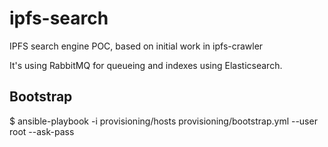 # ipfs-search
IPFS search engine POC, based on initial work in ipfs-crawler

It's using RabbitMQ for queueing and indexes using Elasticsearch.

## Bootstrap
$ ansible-playbook -i provisioning/hosts provisioning/bootstrap.yml --user root --ask-pass
